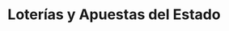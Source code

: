 ---
title: "Loterías y Apuestas del Estado"
url: /majadahonda/loterias-y-apuestas-del-estado/
shop: lotería
---